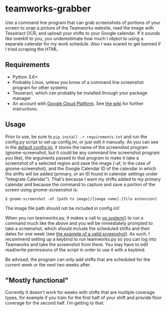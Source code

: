 # teamworks-grabber
Use a command line program that can grab screenshots of portions of your screen to snap a picture of the Teamworks website, read the image with Tesseract OCR, and upload your shifts to your Google calendar. If it sounds like overkill to you, you underestimate how much I object to using a separate calendar for my work schedule. Also I was scared to get banned if I tried scraping the HTML.

## Requirements
- Python 3.6+
- Probably Linux, unless you know of a command line screenshot program for other systems
- Tesseract, which can probably be installed through your package manager
- An account with [Google Cloud Platform](https://console.cloud.google.com/getting-started). See [the wiki](https://github.com/hkcountryman/teamworks-grabber/wiki#integrating-auth-into-the-program) for further instructions.

## Usage
Prior to use, be sure to ```pip install -r requirements.txt``` and run the config.py script to set up config.ini, or just edit it manually. As you can see in the [default config.ini](https://github.com/hkcountryman/teamworks-grabber/blob/main/config.ini), it stores the name of the screenshot program (gnome-screenshot, but it could be any command line screenshot program you like), the arguments passed to that program to make it take a screenshot of a selected region and save the image (-af, in the case of gnome-screenshot), and the Google Calendar ID of the calendar in which the shifts will be added (primary, or an ID found in calendar settings under "Integrate Calendar"). That's because I want my shifts added to my primary calendar and because the command to capture and save a portion of the screen using gnome-screenshot is:
```
$ gnome-screenshot -af [path to image]/[image name].[file extension]
```
The image file path should not be included in config.ini!

When you run teamworks.py, it makes a call to [os.system()](https://docs.python.org/3/library/os.html#os.system) to run a command much like the above and you will be immediately prompted to take a screenshot, which should include the scheduled shifts and their dates for one week (see [the example of a valid screenshot](https://github.com/hkcountryman/teamworks-grabber/wiki#example-of-a-valid-screenshot)). As such, I recommend setting up a keybind to run teamworks.py so you can log into Teamworks and take the screenshot from there. You may have to edit read/write permissions of the script in order to use it with a keybind.

Be advised, the program can only add shifts that are scheduled for the current week or the next two weeks after.

## "Mostly functional"
Currently it doesn't work for weeks with shifts that are multiple coverage types, for example if you train for the first half of your shift and provide floor coverage for the second half. I'm getting to that.
